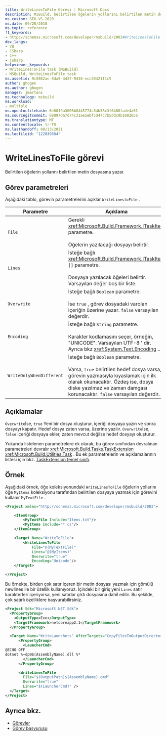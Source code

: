 ```yaml
---
title: WriteLinesToFile Görevi | Microsoft Docs
description: MSBuild, belirtilen öğelerin yollarını belirtilen metin dosyasına yazmak için writelinestofile görevini nasıl kullandığını öğrenin.
ms.custom: SEO-VS-2020
ms.date: 09/20/2018
ms.topic: reference
f1_keywords:
- http://schemas.microsoft.com/developer/msbuild/2003#WriteLinesToFile
dev_langs:
- VB
- CSharp
- C++
- jsharp
helpviewer_keywords:
- WriteLinesToFile task [MSBuild]
- MSBuild, WriteLinesToFile task
ms.assetid: 9c8862ac-8da5-4437-9430-ecc30421f1c9
author: ghogen
ms.author: ghogen
manager: jmartens
ms.technology: msbuild
ms.workload:
- multiple
ms.openlocfilehash: 6e6019a3005b8445774c84b38c3f6408fade4a51
ms.sourcegitcommit: 68897da7d74c31ae1ebf5d47c7b5ddc9b108265b
ms.translationtype: MT
ms.contentlocale: tr-TR
ms.lasthandoff: 08/13/2021
ms.locfileid: "122039884"
---
```

# <a name="writelinestofile-task"></a>WriteLinesToFile görevi

Belirtilen öğelerin yollarını belirtilen metin dosyasına yazar.

## <a name="task-parameters"></a>Görev parametreleri

 Aşağıdaki tablo, görevin parametrelerini açıklar `WriteLinestoFile` .

|Parametre|Açıklama|
|---------------|-----------------|
|`File`|Gerekli <xref:Microsoft.Build.Framework.ITaskItem> parametre.<br /><br /> Öğelerin yazılacağı dosyayı belirtir.|
|`Lines`|İsteğe bağlı <xref:Microsoft.Build.Framework.ITaskItem> `[]` parametre.<br /><br /> Dosyaya yazılacak öğeleri belirtir. Varsayılan değer boş bir liste.|
|`Overwrite`|İsteğe bağlı `Boolean` parametre.<br /><br /> İse `true` , görev dosyadaki varolan içeriğin üzerine yazar. `false` varsayılan değerdir.|
|`Encoding`|İsteğe bağlı `String` parametre.<br /><br /> Karakter kodlamasını seçer, örneğin, "UNICODE". Varsayılan UTF-8 ' dir.  Ayrıca bkz <xref:System.Text.Encoding> ..|
|`WriteOnlyWhenDifferent`|İsteğe bağlı `Boolean` parametre.<br /><br /> Varsa, `true` belirtilen hedef dosya varsa, görevin yazmasıyla kıyaslamak için ilk olarak okunacaktır. Özdeş ise, dosya diske yazılmaz ve zaman damgası korunacaktır. `false` varsayılan değerdir.|

## <a name="remarks"></a>Açıklamalar

 `Overwrite`İse, `true` Yeni bir dosya oluşturur, içeriği dosyaya yazın ve sonra dosyayı kapatır. Hedef dosya zaten varsa, üzerine yazılır. `Overwrite`İse, `false` içeriği dosyaya ekler, zaten mevcut değilse hedef dosyayı oluşturur.

 Yukarıda listelenen parametrelere ek olarak, bu görev sınıfından devralınan parametreleri devralır <xref:Microsoft.Build.Tasks.TaskExtension> <xref:Microsoft.Build.Utilities.Task> . Bu ek parametrelerin ve açıklamalarının listesi için bkz. [TaskExtension temel sınıfı](../msbuild/taskextension-base-class.md).

## <a name="example"></a>Örnek

 Aşağıdaki örnek, öğe koleksiyonundaki `WriteLinesToFile` öğelerin yollarını öğe `MyItems` koleksiyonu tarafından belirtilen dosyaya yazmak için görevini kullanır `MyTextFile` .

```xml
<Project xmlns="http://schemas.microsoft.com/developer/msbuild/2003">

    <ItemGroup>
        <MyTextFile Include="Items.txt"/>
        <MyItems Include="*.cs"/>
    </ItemGroup>

    <Target Name="WriteToFile">
        <WriteLinesToFile
            File="@(MyTextFile)"
            Lines="@(MyItems)"
            Overwrite="true"
            Encoding="Unicode"/>
    </Target>

</Project>
```

Bu örnekte, birden çok satır içeren bir metin dosyası yazmak için gömülü newlines ile bir özellik kullanıyoruz. İçindeki bir giriş yeni `Lines` satır karakterleri içeriyorsa, yeni satırlar çıktı dosyasına dahil edilir. Bu şekilde, çok satırlı özelliklere başvurabilirsiniz.

```xml
<Project Sdk="Microsoft.NET.Sdk">
  <PropertyGroup>
    <OutputType>Exe</OutputType>
    <TargetFramework>netcoreapp2.1</TargetFramework>
  </PropertyGroup>

  <Target Name="WriteLaunchers" AfterTargets="CopyFilesToOutputDirectory">
      <PropertyGroup>
        <LauncherCmd>
@ECHO OFF
dotnet %~dp0$(AssemblyName).dll %*
        </LauncherCmd>
      </PropertyGroup>

      <WriteLinesToFile
        File="$(OutputPath)$(AssemblyName).cmd"
        Overwrite="true"
        Lines="$(LauncherCmd)" />
  </Target>
</Project>
```

## <a name="see-also"></a>Ayrıca bkz.

- [Görevler](../msbuild/msbuild-tasks.md)
- [Görev başvurusu](../msbuild/msbuild-task-reference.md)
